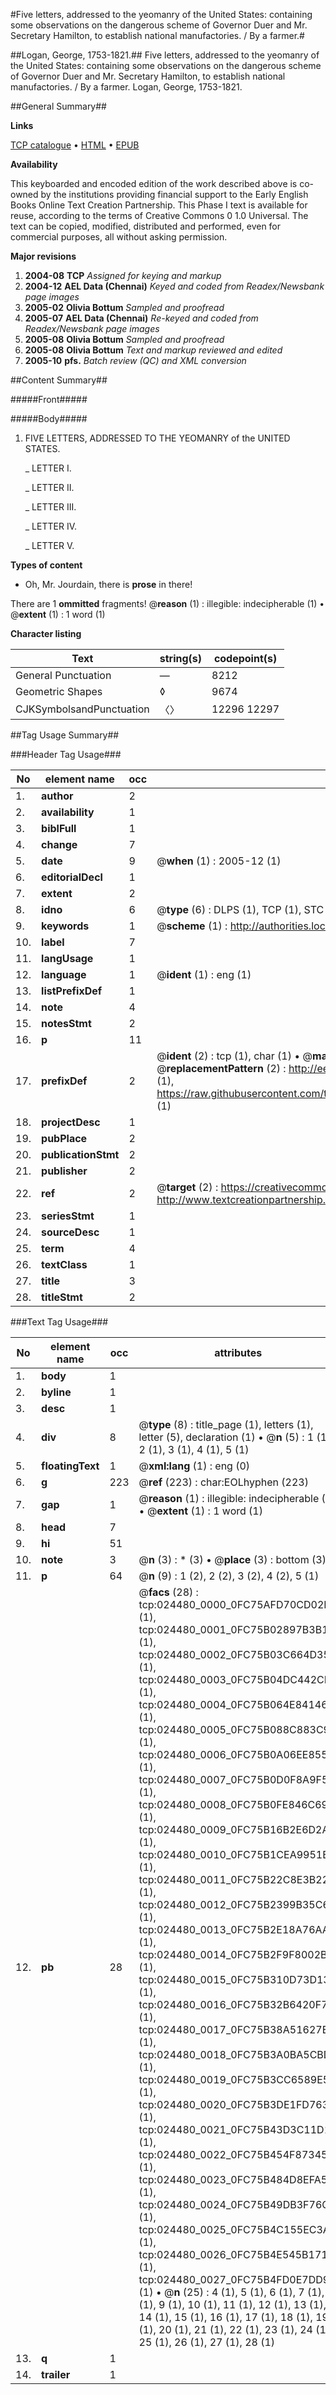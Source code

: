 #Five letters, addressed to the yeomanry of the United States: containing some observations on the dangerous scheme of Governor Duer and Mr. Secretary Hamilton, to establish national manufactories. / By a farmer.#

##Logan, George, 1753-1821.##
Five letters, addressed to the yeomanry of the United States: containing some observations on the dangerous scheme of Governor Duer and Mr. Secretary Hamilton, to establish national manufactories. / By a farmer.
Logan, George, 1753-1821.

##General Summary##

**Links**

[TCP catalogue](http://www.ota.ox.ac.uk/tcp/)  • 
[HTML](http://tei.it.ox.ac.uk/tcp/Texts-HTML/free/N18/N18829.html)  • 
[EPUB](http://tei.it.ox.ac.uk/tcp/Texts-EPUB/free/N18/N18829.epub)

**Availability**

This keyboarded and encoded edition of the
	       work described above is co-owned by the institutions
	       providing financial support to the Early English Books
	       Online Text Creation Partnership. This Phase I text is
	       available for reuse, according to the terms of Creative
	       Commons 0 1.0 Universal. The text can be copied,
	       modified, distributed and performed, even for
	       commercial purposes, all without asking permission.

**Major revisions**

1. __2004-08__ __TCP__ *Assigned for keying and markup*
1. __2004-12__ __AEL Data (Chennai)__ *Keyed and coded from Readex/Newsbank page images*
1. __2005-02__ __Olivia Bottum__ *Sampled and proofread*
1. __2005-07__ __AEL Data (Chennai)__ *Re-keyed and coded from Readex/Newsbank page images*
1. __2005-08__ __Olivia Bottum__ *Sampled and proofread*
1. __2005-08__ __Olivia Bottum__ *Text and markup reviewed and edited*
1. __2005-10__ __pfs.__ *Batch review (QC) and XML conversion*

##Content Summary##

#####Front#####

#####Body#####

1. FIVE LETTERS, ADDRESSED TO THE YEOMANRY of the UNITED STATES.

    _ LETTER I.

    _ LETTER II.

    _ LETTER III.

    _ LETTER IV.

    _ LETTER V.

**Types of content**

  * Oh, Mr. Jourdain, there is **prose** in there!

There are 1 **ommitted** fragments! 
 @__reason__ (1) : illegible: indecipherable (1)  •  @__extent__ (1) : 1 word (1)

**Character listing**


|Text|string(s)|codepoint(s)|
|---|---|---|
|General Punctuation|—|8212|
|Geometric Shapes|◊|9674|
|CJKSymbolsandPunctuation|〈〉|12296 12297|

##Tag Usage Summary##

###Header Tag Usage###

|No|element name|occ|attributes|
|---|---|---|---|
|1.|__author__|2||
|2.|__availability__|1||
|3.|__biblFull__|1||
|4.|__change__|7||
|5.|__date__|9| @__when__ (1) : 2005-12 (1)|
|6.|__editorialDecl__|1||
|7.|__extent__|2||
|8.|__idno__|6| @__type__ (6) : DLPS (1), TCP (1), STC (1), NOTIS (1), IMAGE-SET (1), EVANS-CITATION (1)|
|9.|__keywords__|1| @__scheme__ (1) : http://authorities.loc.gov/ (1)|
|10.|__label__|7||
|11.|__langUsage__|1||
|12.|__language__|1| @__ident__ (1) : eng (1)|
|13.|__listPrefixDef__|1||
|14.|__note__|4||
|15.|__notesStmt__|2||
|16.|__p__|11||
|17.|__prefixDef__|2| @__ident__ (2) : tcp (1), char (1)  •  @__matchPattern__ (2) : ([0-9\-]+):([0-9IVX]+) (1), (.+) (1)  •  @__replacementPattern__ (2) : http://eebo.chadwyck.com/downloadtiff?vid=$1&page=$2 (1), https://raw.githubusercontent.com/textcreationpartnership/Texts/master/tcpchars.xml#$1 (1)|
|18.|__projectDesc__|1||
|19.|__pubPlace__|2||
|20.|__publicationStmt__|2||
|21.|__publisher__|2||
|22.|__ref__|2| @__target__ (2) : https://creativecommons.org/publicdomain/zero/1.0/ (1), http://www.textcreationpartnership.org/docs/. (1)|
|23.|__seriesStmt__|1||
|24.|__sourceDesc__|1||
|25.|__term__|4||
|26.|__textClass__|1||
|27.|__title__|3||
|28.|__titleStmt__|2||


###Text Tag Usage###

|No|element name|occ|attributes|
|---|---|---|---|
|1.|__body__|1||
|2.|__byline__|1||
|3.|__desc__|1||
|4.|__div__|8| @__type__ (8) : title_page (1), letters (1), letter (5), declaration (1)  •  @__n__ (5) : 1 (1), 2 (1), 3 (1), 4 (1), 5 (1)|
|5.|__floatingText__|1| @__xml:lang__ (1) : eng (0)|
|6.|__g__|223| @__ref__ (223) : char:EOLhyphen (223)|
|7.|__gap__|1| @__reason__ (1) : illegible: indecipherable (1)  •  @__extent__ (1) : 1 word (1)|
|8.|__head__|7||
|9.|__hi__|51||
|10.|__note__|3| @__n__ (3) : * (3)  •  @__place__ (3) : bottom (3)|
|11.|__p__|64| @__n__ (9) : 1 (2), 2 (2), 3 (2), 4 (2), 5 (1)|
|12.|__pb__|28| @__facs__ (28) : tcp:024480_0000_0FC75AFD70CD02F0 (1), tcp:024480_0001_0FC75B02897B3B18 (1), tcp:024480_0002_0FC75B03C664D358 (1), tcp:024480_0003_0FC75B04DC442CF0 (1), tcp:024480_0004_0FC75B064E841468 (1), tcp:024480_0005_0FC75B088C883C98 (1), tcp:024480_0006_0FC75B0A06EE8558 (1), tcp:024480_0007_0FC75B0D0F8A9F58 (1), tcp:024480_0008_0FC75B0FE846C698 (1), tcp:024480_0009_0FC75B16B2E6D2A0 (1), tcp:024480_0010_0FC75B1CEA9951B8 (1), tcp:024480_0011_0FC75B22C8E3B220 (1), tcp:024480_0012_0FC75B2399B35C68 (1), tcp:024480_0013_0FC75B2E18A76AA8 (1), tcp:024480_0014_0FC75B2F9F8002B8 (1), tcp:024480_0015_0FC75B310D73D130 (1), tcp:024480_0016_0FC75B32B6420F78 (1), tcp:024480_0017_0FC75B38A51627E8 (1), tcp:024480_0018_0FC75B3A0BA5CBD8 (1), tcp:024480_0019_0FC75B3CC6589E58 (1), tcp:024480_0020_0FC75B3DE1FD7638 (1), tcp:024480_0021_0FC75B43D3C11D18 (1), tcp:024480_0022_0FC75B454F873458 (1), tcp:024480_0023_0FC75B484D8EFA50 (1), tcp:024480_0024_0FC75B49DB3F76C0 (1), tcp:024480_0025_0FC75B4C155EC3A0 (1), tcp:024480_0026_0FC75B4E545B1710 (1), tcp:024480_0027_0FC75B4FD0E7DD98 (1)  •  @__n__ (25) : 4 (1), 5 (1), 6 (1), 7 (1), 8 (1), 9 (1), 10 (1), 11 (1), 12 (1), 13 (1), 14 (1), 15 (1), 16 (1), 17 (1), 18 (1), 19 (1), 20 (1), 21 (1), 22 (1), 23 (1), 24 (1), 25 (1), 26 (1), 27 (1), 28 (1)|
|13.|__q__|1||
|14.|__trailer__|1||
